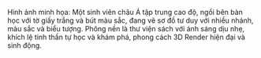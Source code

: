 Hình ảnh minh họa: Một sinh viên châu Á tập trung cao độ, ngồi bên bàn học với tờ giấy trắng và bút màu sắc, đang vẽ sơ đồ tư duy với nhiều nhánh, màu sắc và biểu tượng. Phông nền là thư viện sách với ánh sáng dịu nhẹ, khích lệ tinh thần tự học và khám phá, phong cách 3D Render hiện đại và sinh động.